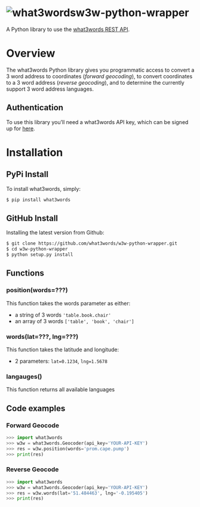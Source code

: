 # ![what3words](https://map.what3words.com/images/map/marker-border.png)w3w-python-wrapper

A Python library to use the [what3words REST API](https://docs.what3words.com/api/v2/).

# Overview

The what3words Python library gives you programmatic access to convert a 3 word address to coordinates (_forward geocoding_), to convert coordinates to a 3 word address (_reverse geocoding_), and to determine the currently support 3 word address languages.

## Authentication

To use this library you’ll need a what3words API key, which can be signed up for [here](https://map.what3words.com/register?dev=true).

# Installation

## PyPi Install

To install what3words, simply:

```bash
$ pip install what3words
```

## GitHub Install

Installing the latest version from Github:

```bash
$ git clone https://github.com/what3words/w3w-python-wrapper.git
$ cd w3w-python-wrapper
$ python setup.py install
```

## Functions

### position(words=???)
This function takes the words parameter as either:
- a string of 3 words `'table.book.chair'`
- an array of 3 words `['table', 'book', 'chair']`

### words(lat=???, lng=???)
This function takes the latitude and longitude:
- 2 parameters:  `lat=0.1234`, `lng=1.5678`

### langauges()
This function returns all available languages

## Code examples

### Forward Geocode
```python
>>> import what3words
>>> w3w = what3words.Geocoder(api_key='YOUR-API-KEY')
>>> res = w3w.position(words='prom.cape.pump')
>>> print(res)
```

### Reverse Geocode
```python
>>> import what3words
>>> w3w = what3words.Geocoder(api_key='YOUR-API-KEY')
>>> res = w3w.words(lat='51.484463', lng='-0.195405')
>>> print(res)
```
